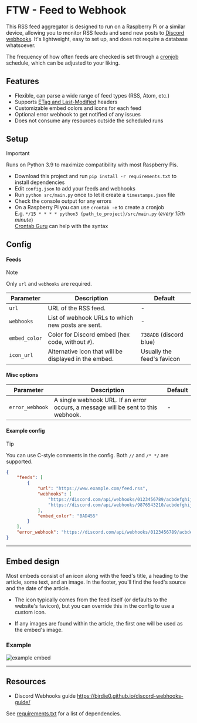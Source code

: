 # FTW - Feed to Webhook

This RSS feed aggregator is designed to run on a Raspberry Pi or a similar device, allowing you to monitor RSS feeds and send new posts to [Discord webhooks](https://support.discord.com/hc/en-us/articles/228383668-Intro-to-Webhooks). It's lightweight, easy to set up, and does not require a database whatsoever.

The frequency of how often feeds are checked is set through a [cronjob](https://en.wikipedia.org/wiki/Cron) schedule, which can be adjusted to your liking.

## Features

- Flexible, can parse a wide range of feed types (RSS, Atom, etc.)
- Supports [ETag and Last-Modified](https://feedparser.readthedocs.io/en/latest/http-etag.html) headers
- Customizable embed colors and icons for each feed
- Optional error webhook to get notified of any issues
- Does not consume any resources outside the scheduled runs

## Setup

> [!IMPORTANT]
> Runs on Python 3.9 to maximize compatibility with most Raspberry Pis.

- Download this project and run `pip install -r requirements.txt` to install dependencies  
- Edit `config.json` to add your feeds and webhooks
- Run `python src/main.py` once to let it create a `timestamps.json` file
- Check the console output for any errors
- On a Raspberry Pi you can use `crontab -e` to create a cronjob  
  E.g. `*/15 * * * * python3 {path_to_project}/src/main.py` (*every 15th minute*)  
  [Crontab Guru](https://crontab.guru/) can help with the syntax

## Config

#### Feeds

> [!NOTE]  
> Only `url` and `webhooks` are required.

| Parameter     | Description                                           | Default                    |
| ------------- | ----------------------------------------------------- | -------------------------- |
| `url`         | URL of the RSS feed.                                  | -                          |
| `webhooks`    | List of webhook URLs to which new posts are sent.     | -                          |
| `embed_color` | Color for Discord embed (hex code, without `#`).      | `738ADB` (discord blue)    |
| `icon_url`    | Alternative icon that will be displayed in the embed. | Usually the feed's favicon |

#### Misc options

| Parameter       | Description                                                                       | Default |
| --------------- | --------------------------------------------------------------------------------- | ------- |
| `error_webhook` | A single webhook URL. If an error occurs, a message will be sent to this webhook. | -       |

#### Example config

> [!TIP]
> You can use C-style comments in the config. Both `//` and `/* */` are supported.

``` json
{
    "feeds": [
        {
            "url": "https://www.example.com/feed.rss",
            "webhooks": [
                "https://discord.com/api/webhooks/0123456789/acbdefghijklmnopqrstuvwxyz",
                "https://discord.com/api/webhooks/9876543210/acbdefghijklmnopqrstuvwxyz"
            ],
            "embed_color": "BAD455"
        }
    ],
    "error_webhook": "https://discord.com/api/webhooks/0123456789/acbdefghijklmnopqrstuvwxyz"
}
```
---

## Embed design

Most embeds consist of an icon along with the feed's title, a heading to the article, some text, and an image. In the footer, you'll find the feed's source and the date of the article.

- The icon typically comes from the feed itself (or defaults to the website's favicon), but you can override this in the config to use a custom icon.

- If any images are found within the article, the first one will be used as the embed's image.

### Example

![example embed](https://github.com/mriot/feed-to-webhook/assets/24588573/2de472c9-1429-4119-bb74-a68a9ba93fbc)

---

## Resources

- Discord Webhooks guide <https://birdie0.github.io/discord-webhooks-guide/>

See [requirements.txt](requirements.txt) for a list of dependencies.
